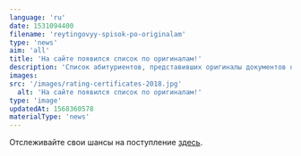 ```yaml
---
language: 'ru'
date: 1531094400
filename: 'reytingovyy-spisok-po-originalam'
type: 'news'
aim: 'all'
title: 'На сайте появился список по оригиналам!'
description: 'Список абитуриентов, представивших оригиналы документов об образовании'
images:
src: '/images/rating-certificates-2018.jpg'
  alt: 'На сайте появился список по оригиналам!'
type: 'image'
updatedAt: 1568360578
materialType: 'news'
---
```

Отслеживайте свои шансы на поступление [здесь](https://abitur.vsu.ru/matriculation/candidates_rating_lists).
